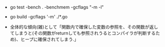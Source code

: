 * go test -bench . -benchmem -gcflags "-m -l"
* go build -gcflags '-m' ./*.go

* 全体的な傾向(雑)として「関数内で確保した変数の参照を、その関数が返してしまうと(その関数がreturnしても参照されうるとコンパイラが判断するため)、ヒープに確保されてしまう.」